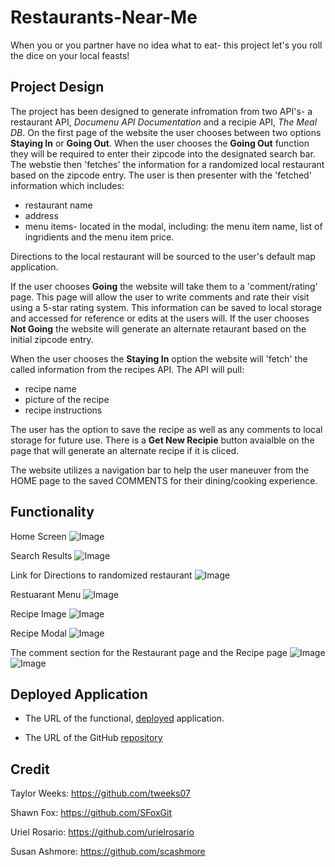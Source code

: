 # Restaurants-Near-Me
When you or you partner have no idea what to eat- this project let's you roll the dice on your local feasts!

## Project Design
The project has been designed to generate infromation from two API's- a restaurant API, *Documenu API Documentation*  and a recipie API, *The Meal DB*.  On the first page of the website the user chooses between two options **Staying In** or **Going Out**.  When the user chooses the **Going Out** function they will be required to enter their zipcode into the designated search bar.  The webstie then 'fetches' the information for a randomized local restaurant based on the zipcode entry.  The user is then presenter with the 'fetched' information which includes:  
- restaurant name
- address
- menu items- located in the modal, including: the menu item name, list of ingridients and the menu item price.  

Directions to the local restaurant will be sourced to the user's default map application.

If the user chooses **Going** the website will take them to a 'comment/rating' page.  This page will allow the user to write comments and rate their visit using a 5-star rating system.  This information can be saved to local storage and accessed for reference or edits at the users will.  If the user chooses **Not Going** the website will generate an alternate retaurant based on the initial zipcode entry.

When the user chooses the **Staying In** option the website will 'fetch' the called information from the recipes API.  The API will pull:
- recipe name
- picture of the recipe
- recipe instructions

The user has the option to save the recipe as well as any comments to local storage for future use.  There is a **Get New Recipie** button avaialble on the page that will generate an alternate recipe if it is cliced.

The website utilizes a navigation bar to help the user maneuver from the HOME page to the saved COMMENTS for their dining/cooking experience.

## Functionality

Home Screen
![Image](assets/images/homePage.png)

Search Results
![Image](assets/images/RestResult.png)

Link for Directions to randomized restaurant
![Image](assets/images/GoogleMap.png)

Restuarant Menu
![Image](assetsimages/RestMenu.png)

Recipe Image
![Image](assets/images/RecipeImage.png)

Recipe Modal
![Image](assets/images/RecipeModal.png)

The comment section for the Restaurant page and the Recipe page
![Image](assets/images/commentRest.png)
![Image](assets/images/commentsRec.png)




## Deployed Application

* The URL of the functional, [deployed](https://scashmore.github.io/Restaurants-Near-Me/) application.

* The URL of the GitHub [repository](https://github.com/scashmore/Restaurants-Near-Me)

## Credit
Taylor Weeks: https://github.com/tweeks07

Shawn Fox: https://github.com/SFoxGit

Uriel Rosario: https://github.com/urielrosario

Susan Ashmore: https://github.com/scashmore

